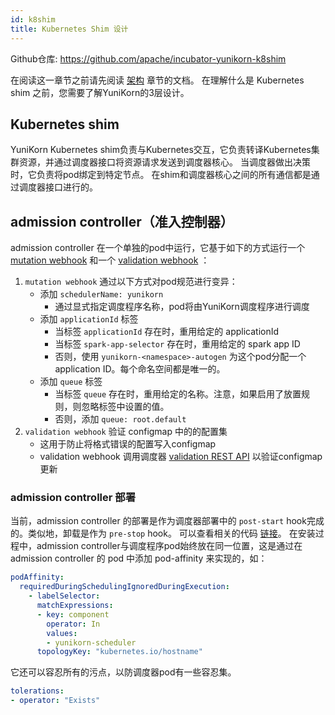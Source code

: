 ```yaml
---
id: k8shim
title: Kubernetes Shim 设计
---
```


<!--
Licensed to the Apache Software Foundation (ASF) under one
or more contributor license agreements.  See the NOTICE file
distributed with this work for additional information
regarding copyright ownership.  The ASF licenses this file
to you under the Apache License, Version 2.0 (the
"License"); you may not use this file except in compliance
with the License.  You may obtain a copy of the License at

  http://www.apache.org/licenses/LICENSE-2.0

Unless required by applicable law or agreed to in writing,
software distributed under the License is distributed on an
"AS IS" BASIS, WITHOUT WARRANTIES OR CONDITIONS OF ANY
KIND, either express or implied.  See the License for the
specific language governing permissions and limitations
under the License.
-->

Github仓库: https://github.com/apache/incubator-yunikorn-k8shim

在阅读这一章节之前请先阅读 [架构](architecture.md) 章节的文档。
在理解什么是 Kubernetes shim 之前，您需要了解YuniKorn的3层设计。

## Kubernetes shim

YuniKorn Kubernetes shim负责与Kubernetes交互，它负责转译Kubernetes集群资源，并通过调度器接口将资源请求发送到调度器核心。
当调度器做出决策时，它负责将pod绑定到特定节点。
在shim和调度器核心之间的所有通信都是通过调度器接口进行的。

## admission controller（准入控制器）

admission controller 在一个单独的pod中运行，它基于如下的方式运行一个 [mutation webhook](https://kubernetes.io/docs/reference/access-authn-authz/admission-controllers/#validatingadmissionwebhook) 和一个 [validation webhook](https://kubernetes.io/docs/reference/access-authn-authz/admission-controllers/#validatingadmissionwebhook) ：

1. `mutation webhook` 通过以下方式对pod规范进行变异：
   - 添加 `schedulerName: yunikorn`
     - 通过显式指定调度程序名称，pod将由YuniKorn调度程序进行调度
   - 添加 `applicationId` 标签
     - 当标签 `applicationId` 存在时，重用给定的 applicationId
     - 当标签 `spark-app-selector` 存在时，重用给定的 spark app ID
     - 否则，使用 `yunikorn-<namespace>-autogen` 为这个pod分配一个 application ID。每个命名空间都是唯一的。
   - 添加 `queue` 标签
     - 当标签 `queue` 存在时，重用给定的名称。注意，如果启用了放置规则，则忽略标签中设置的值。
     - 否则，添加 `queue: root.default`
2. `validation webhook` 验证 configmap 中的的配置集
   - 这用于防止将格式错误的配置写入configmap
   - validation webhook 调用调度器 [validation REST API](api/scheduler.md#configuration-validation) 以验证configmap更新

### admission controller 部署

当前，admission controller 的部署是作为调度器部署中的 `post-start` hook完成的。类似地，卸载是作为 `pre-stop` hook。
可以查看相关的代码 [链接](https://github.com/apache/incubator-yunikorn-release/blob/56e580af24ed3433e7d73d9ea556b19ad7b74337/helm-charts/yunikorn/templates/deployment.yaml#L80-L85)。
在安装过程中，admission controller与调度程序pod始终放在同一位置，这是通过在admission controller 的 pod 中添加 pod-affinity 来实现的，如：

```yaml
podAffinity:
  requiredDuringSchedulingIgnoredDuringExecution:
    - labelSelector:
      matchExpressions:
      - key: component
        operator: In
        values:
        - yunikorn-scheduler
      topologyKey: "kubernetes.io/hostname"
```

它还可以容忍所有的污点，以防调度器pod有一些容忍集。

```yaml
tolerations:
- operator: "Exists"
```

